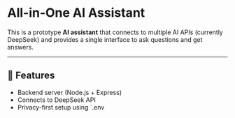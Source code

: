 # All-in-One AI Assistant

This is a prototype **AI assistant** that connects to multiple AI APIs (currently DeepSeek) and provides a single interface to ask questions and get answers.

---

## 🚀 Features
- Backend server (Node.js + Express)
- Connects to DeepSeek API
- Privacy-first setup using `.env
